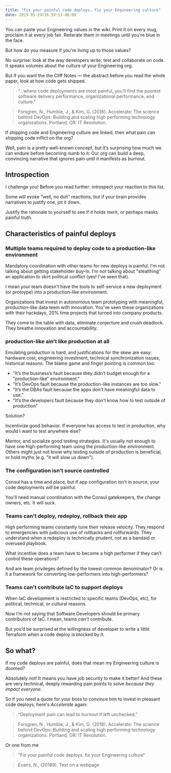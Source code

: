 ```yaml
---
title: "Fix your painful code deploys, fix your Engineering culture"
date: 2019-05-29T16:59:53-06:00
---
```


You can paste your Engineering values in the wiki. Print it on every mug, proclaim it at every job fair. Reiterate them in meetings until you're blue in the face.

But how do you measure if you're living up to those values?

No surprise: look at the way developers write, test and collaborate on code. It speaks volumes about the culture of your Engineering org.

But if you want the the Cliff Notes — the abstract before you read the whole paper, look at how code gets shipped.

> “...where code deployments are most painful, you’ll find the poorest software delivery performance, organizational performance, and culture."

> Forsgren, N., Humble, J., & Kim, G. (2018). Accelerate: The science behind DevOps: Building and scaling high performing technology organizations. Portland, OR: IT Revolution.

If shipping code and Engineering culture are linked, then what pain can shipping code inflict on the org?

Well, pain is a pretty well-known concept, but it’s surprising how much we can endure before becoming numb to it. Our org can build a deep, convincing narrative that ignores  pain until it manifests as burnout.

## Introspection

I challenge you! Before you read further: introspect your reaction to this list.

Some will evoke “well, no duh” reactions, but if your brain provides narratives to justify one, jot it down.

Justify the rationale to yourself to see if it holds merit, or perhaps masks painful truth.

## Characteristics of painful deploys

### Multiple teams required to deploy code to a production-like environment

Mandatory coordination with other teams for new deploys is painful. I'm not talking about getting stakeholder buy-in. I'm not talking about "stealthing" an application to skirt political conflict (yes! I've seen that).

I mean your team doesn't have the tools to self-service a new deployment (or protoype) into a production-like environment.

Organizations that invest in autonomous team prototyping with meaningful, production-like data teem with innovation. You’ve seen these organizations with their hackdays, 20% time projects that turned into company products.

They come to the table with data, eliminate conjecture and crush deadlock. They breathe innovation and accountability.

###  production-like ain’t like production at all

Emulating production is hard, and justifications for the skew are easy: hardware cost, engineering investment, technical synchronization issues, historical reasons. The blame game and finger pointing is common too:

* "It’s the business’s fault because they didn’t budget enough for a "production-like" environment."
* "It’s DevOps fault because the production-like instances are too slow."
* "It’s the DBAs fault because the apps don't have meaningful data to use."
* "It’s the developers fault because they don’t know how to test outside of production”

Solution?

Incentivize good behavior. If everyone has access to test in production, why would I want to test anywhere else?

Mentor, and socialize good testing strategies. It's usually not enough to have one high-performing team using the production-like environment. Others might just not know why testing outside of production is beneficial, or hold myths (e.g. "it will slow us down").

### The configuration isn’t source controlled

Consul has a time and place, but if app configuration isn't in source, your code deployments _will_ be painful.

You'll need manual coordination with the Consul gatekeepers, the change owners, etc. It will suck.

### Teams can't deploy, redeploy, rollback their app

High performing teams constantly tune their release velocity. They respond to emergencies with judicious use of rollbacks and rollforwards. They understand when a redeploy is technically prudent, not as a bandaid or overused playbook.

What incentive does a team have to become a high performer if they can’t control these operations?

And are team privileges defined by the lowest common denominator? Or is it a framework for converting low-performers into high-performers?

### Teams can’t contribute IaC to support deploys

When IaC development is restricted to specific teams (DevOps, etc), for political, technical, or cultural reasons.

Now I’m not saying that Software Developers should be primary contributors of IaC. I mean, teams _can’t_ contribute.

But you’d be surprised at the willingness of developer to write a little Terraform when a code deploy is blocked by it.

## So what?

If my code deploys are painful, does that mean my Engineering culture is doomed?

Absolutely not! It means you have job security to make it better! And these are very technical, deeply rewarding pain points to solve _because they impact everyone_.

So if you need a quote for your boss to convince him to invest in pleasant code deploys, here's *Accelerate* again:

> “Deployment pain can lead to burnout if left unchecked.”

> Forsgren, N., Humble, J., & Kim, G. (2018). Accelerate: The science behind DevOps: Building and scaling high performing technology organizations. Portland, OR: IT Revolution.

Or one from me

> "Fix your painful code deploys, fix your Engineering culture"

> Evans, N., (20189). Text on a webpage
